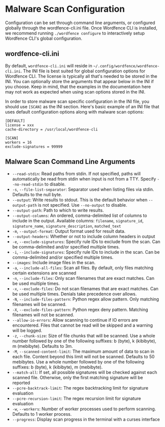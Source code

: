 # Malware Scan Configuration

Configuration can be set through command line arguments, or configured globally through the wordfence-cli.ini file. Once Wordfence CLI is installed, we recommend running `./wordfence configure` to interactively setup Wordfence CLI's global configuration.

## wordfence-cli.ini

By default, `wordfence-cli.ini` will reside in `~/.config/wordfence/wordfence-cli.ini`. The INI file is best suited for global configuration options for Wordfence CLI. The license is typically all that's needed to be stored in the INI. You can optionally store the arguments that appear below in the INI if you choose. Keep in mind, that the examples in the documentation here may not work as expected when using scan options stored in the INI.

In order to store malware scan specific configuration in the INI file, you should use `[SCAN]` as the INI section. Here's basic example of an INI file that uses default configuration options along with malware scan options:

	[DEFAULT]
	license = xxx
	cache-directory = /usr/local/wordfence-cli

	[SCAN]
	workers = 16
	exclude-signatures = 99999

## Malware Scan Command Line Arguments

- `--read-stdin`: Read paths from stdin. If not specified, paths will automatically be read from stdin when input is not from a TTY. Specify `--no-read-stdin` to disable.
- `-s`, `--file-list-separator`: Separator used when listing files via stdin. Defaults to the null byte.
- `--output`: Write results to stdout. This is the default behavior when `--output-path` is not specified. Use `--no-output` to disable.
- `--output-path`: Path to which to write results.
- `--output-columns`: An ordered, comma-delimited list of columns to include in the output. Available columns: `filename`, `signature_id`, `signature_name`, `signature_description`, `matched_text`
- `-m`, `--output-format`: Output format used for result data.
- `--output-headers`: Whether or not to include column headers in output
- `-e`, `--exclude-signatures`: Specify rule IDs to exclude from the scan. Can be comma-delimited and/or specified multiple times.
- `-i`, `--include-signatures`: Specify rule IDs to include in the scan. Can be comma-delimited and/or specified multiple times.
- `--images`: Include image files in the scan.
- `-a`, `--include-all-files`: Scan all files. By default, only files matching certain extensions are scanned
- `-n`, `--include-files`: Only scan filenames that are exact matches. Can be used multiple times.
- `-x`, `--exclude-files`: Do not scan filenames that are exact matches. Can be used multiple times. Denials take precedence over allows.
- `-N`, `--include-files-pattern`: Python regex allow pattern. Only matching filenames will be scanned.
- `-X`, `--exclude-files-pattern`: Python regex deny pattern. Matching filenames will not be scanned.
- `--allow-io-errors`: Allow scanning to continue if IO errors are encountered. Files that cannot be read will be skipped and a warning will be logged.
- `-z`, `--chunk-size`: Size of file chunks that will be scanned. Use a whole number followed by one of the following suffixes: b (byte), k (kibibyte), m (mebibyte). Defaults to 3m.
- `-M`, `--scanned-content-limit`: The maximum amount of data to scan in each file. Content beyond this limit will not be scanned. Defaults to 50 mebibytes. Use a whole number followed by one of the following suffixes: b (byte), k (kibibyte), m (mebibyte).
- `--match-all`: If set, all possible signatures will be checked against each scanned file. Otherwise, only the first matching signature will be reported
- `--pcre-backtrack-limit`: The regex backtracking limit for signature evaluation
- `--pcre-recursion-limit`: The regex recursion limit for signature evaluation
- `-w`, `--workers`: Number of worker processes used to perform scanning. Defaults to 1 worker process.
- `--progress`: Display scan progress in the terminal with a curses interface
